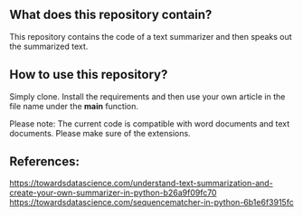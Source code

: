 ## What does this repository contain?
This repository contains the code of a text summarizer and then speaks out the summarized text.

## How to use this repository?
Simply clone. Install the requirements and then use your own article in the file name under the __main__ function.

Please note: The current code is compatible with word documents and text documents. Please make sure of the extensions.

## References:
https://towardsdatascience.com/understand-text-summarization-and-create-your-own-summarizer-in-python-b26a9f09fc70
https://towardsdatascience.com/sequencematcher-in-python-6b1e6f3915fc

